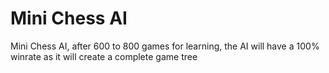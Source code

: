 # Mini Chess AI 
 Mini Chess AI, after 600 to 800 games for learning, the AI will have a 100% winrate as it will create a complete game tree 

